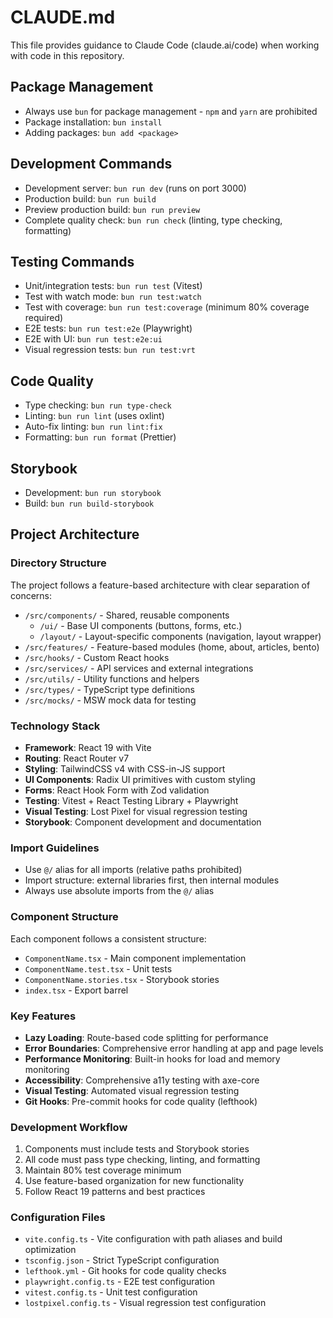 # CLAUDE.md

This file provides guidance to Claude Code (claude.ai/code) when working with code in this repository.

## Package Management
- Always use `bun` for package management - `npm` and `yarn` are prohibited
- Package installation: `bun install`
- Adding packages: `bun add <package>`

## Development Commands
- Development server: `bun run dev` (runs on port 3000)
- Production build: `bun run build`
- Preview production build: `bun run preview`
- Complete quality check: `bun run check` (linting, type checking, formatting)

## Testing Commands
- Unit/integration tests: `bun run test` (Vitest)
- Test with watch mode: `bun run test:watch`
- Test with coverage: `bun run test:coverage` (minimum 80% coverage required)
- E2E tests: `bun run test:e2e` (Playwright)
- E2E with UI: `bun run test:e2e:ui`
- Visual regression tests: `bun run test:vrt`

## Code Quality
- Type checking: `bun run type-check`
- Linting: `bun run lint` (uses oxlint)
- Auto-fix linting: `bun run lint:fix`
- Formatting: `bun run format` (Prettier)

## Storybook
- Development: `bun run storybook`
- Build: `bun run build-storybook`

## Project Architecture

### Directory Structure
The project follows a feature-based architecture with clear separation of concerns:

- `/src/components/` - Shared, reusable components
  - `/ui/` - Base UI components (buttons, forms, etc.)
  - `/layout/` - Layout-specific components (navigation, layout wrapper)
- `/src/features/` - Feature-based modules (home, about, articles, bento)
- `/src/hooks/` - Custom React hooks
- `/src/services/` - API services and external integrations
- `/src/utils/` - Utility functions and helpers
- `/src/types/` - TypeScript type definitions
- `/src/mocks/` - MSW mock data for testing

### Technology Stack
- **Framework**: React 19 with Vite
- **Routing**: React Router v7
- **Styling**: TailwindCSS v4 with CSS-in-JS support
- **UI Components**: Radix UI primitives with custom styling
- **Forms**: React Hook Form with Zod validation
- **Testing**: Vitest + React Testing Library + Playwright
- **Visual Testing**: Lost Pixel for visual regression testing
- **Storybook**: Component development and documentation

### Import Guidelines
- Use `@/` alias for all imports (relative paths prohibited)
- Import structure: external libraries first, then internal modules
- Always use absolute imports from the `@/` alias

### Component Structure
Each component follows a consistent structure:
- `ComponentName.tsx` - Main component implementation
- `ComponentName.test.tsx` - Unit tests
- `ComponentName.stories.tsx` - Storybook stories
- `index.tsx` - Export barrel

### Key Features
- **Lazy Loading**: Route-based code splitting for performance
- **Error Boundaries**: Comprehensive error handling at app and page levels
- **Performance Monitoring**: Built-in hooks for load and memory monitoring
- **Accessibility**: Comprehensive a11y testing with axe-core
- **Visual Testing**: Automated visual regression testing
- **Git Hooks**: Pre-commit hooks for code quality (lefthook)

### Development Workflow
1. Components must include tests and Storybook stories
2. All code must pass type checking, linting, and formatting
3. Maintain 80% test coverage minimum
4. Use feature-based organization for new functionality
5. Follow React 19 patterns and best practices

### Configuration Files
- `vite.config.ts` - Vite configuration with path aliases and build optimization
- `tsconfig.json` - Strict TypeScript configuration
- `lefthook.yml` - Git hooks for code quality checks
- `playwright.config.ts` - E2E test configuration
- `vitest.config.ts` - Unit test configuration
- `lostpixel.config.ts` - Visual regression test configuration